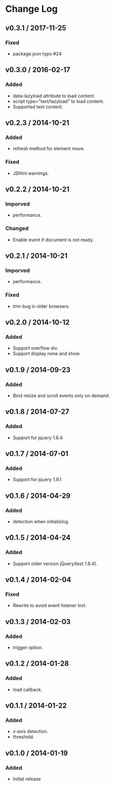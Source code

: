 # Change Log

## v0.3.1 / 2017-11-25
### Fixed
- package.json typo #24

## v0.3.0 / 2016-02-17
### Added
- data-lazyload attribute to load content.
- script type="text/lazyload" to load content.
- Supported text content.

## v0.2.3 / 2014-10-21
### Added
- refresh method for element move.

### Fixed
- JSHint warnings.

## v0.2.2 / 2014-10-21
### Imporved
- performance.

### Changed
- Enable event if document is not ready.

## v0.2.1 / 2014-10-21
### Imporved
- performance.

### Fixed
- trim bug in older browsers.

## v0.2.0 / 2014-10-12
### Added
- Support overflow div.
- Support display none and show.

## v0.1.9 / 2014-09-23
### Added
- Bind resize and scroll events only on demand.

## v0.1.8 / 2014-07-27
### Added
- Support for jquery 1.6.4

## v0.1.7 / 2014-07-01
### Added
- Support for jquery 1.9.1

## v0.1.6 / 2014-04-29
### Added
- detection when initializing.

## v0.1.5 / 2014-04-24
### Added
- Support older version jQuery(test 1.6.4).

## v0.1.4 / 2014-02-04
### Fixed
- Rewrite to avoid event listener lost.

## v0.1.3 / 2014-02-03
### Added
- trigger option.

## v0.1.2 / 2014-01-28
### Added
- load callback.

## v0.1.1 / 2014-01-22
### Added
- x-axis detection.
- threshold.

## v0.1.0 / 2014-01-19
### Added
- Initial release
